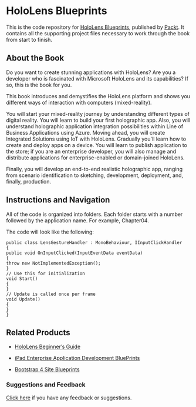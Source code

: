 # HoloLens Blueprints
This is the code repository for [HoloLens Blueprints](https://www.packtpub.com/application-development/hololens-blueprints?utm_source=github&utm_medium=repository&utm_campaign=9781787281943), published by [Packt](https://www.packtpub.com/?utm_source=github). It contains all the supporting project files necessary to work through the book from start to finish.

## About the Book
Do you want to create stunning applications with HoloLens? Are you a developer who is fascinated with Microsoft HoloLens and its capabilities? If so, this is the book for you.

This book introduces and demystifies the HoloLens platform and shows you different ways of interaction with computers (mixed-reality).

You will start your mixed-reality journey by understanding different types of digital reality. You will learn to build your first holographic app. Also, you will understand holographic application integration possibilities within Line of Business Applications using Azure. Moving ahead, you will create Integrated Solutions using IoT with HoloLens. Gradually you'll learn how to create and deploy apps on a device. You will learn to publish application to the store; if you are an enterprise developer, you will also manage and distribute applications for enterprise-enabled or domain-joined HoloLens.

Finally, you will develop an end-to-end realistic holographic app, ranging from scenario identification to sketching, development, deployment, and, finally, production.

## Instructions and Navigation
All of the code is organized into folders. Each folder starts with a number followed by the application name. For example, Chapter04.



The code will look like the following:
```
public class LensGestureHandler : MonoBehaviour, IInputClickHandler
{
public void OnInputClicked(InputEventData eventData)
{
throw new NotImplementedException();
}
// Use this for initialization
void Start()
{
}
// Update is called once per frame
void Update()
{
}
}
```



## Related Products
* [HoloLens Beginner’s Guide](https://www.packtpub.com/hardware-and-creative/hololens-beginners-guide?utm_source=github&utm_medium=repository&utm_campaign=9781786464729)

* [iPad Enterprise Application Development BluePrints](https://www.packtpub.com/application-development/ipad-enterprise-application-development-blueprints?utm_source=github&utm_medium=repository&utm_campaign=9781849682947)

* [Bootstrap 4 Site Blueprints](https://www.packtpub.com/web-development/bootstrap-4-site-blueprints?utm_source=github&utm_medium=repository&utm_campaign=9781785889653)


### Suggestions and Feedback
[Click here](https://docs.google.com/forms/d/e/1FAIpQLSe5qwunkGf6PUvzPirPDtuy1Du5Rlzew23UBp2S-P3wB-GcwQ/viewform) if you have any feedback or suggestions.
